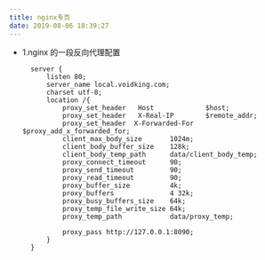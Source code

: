 ```yaml
---
title: nginx专页
date: 2019-08-06 18:39:27
---
```


* 1.nginx 的一段反向代理配置

    
        server {
            listen 80;
            server_name local.voidking.com;
            charset utf-8;
            location /{
                proxy_set_header   Host             $host;
                proxy_set_header   X-Real-IP        $remote_addr;
                proxy_set_header  X-Forwarded-For  $proxy_add_x_forwarded_for;
                client_max_body_size       1024m;
                client_body_buffer_size    128k;
                client_body_temp_path      data/client_body_temp;
                proxy_connect_timeout      90;
                proxy_send_timeout         90;
                proxy_read_timeout         90;
                proxy_buffer_size          4k;
                proxy_buffers              4 32k;
                proxy_busy_buffers_size    64k;
                proxy_temp_file_write_size 64k;
                proxy_temp_path            data/proxy_temp;
                
                proxy_pass http://127.0.0.1:8090;
            }
        }

